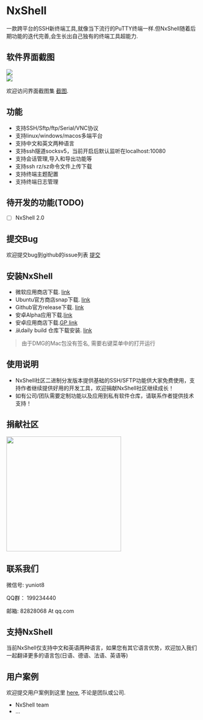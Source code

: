 # NxShell
一款跨平台的SSH新终端工具,就像当下流行的PuTTY终端一样.但NxShell随着后期功能的迭代完善,会生长出自己独有的终端工具超能力.

## 软件界面截图

<div align="center">
  <div style="display: flex;justify-content: space-between;">
    <img src="https://raw.githubusercontent.com/nxshell/nxshell/main/screenshots/mac.png" />
  </div>
  <div style="display: flex;justify-content: space-between;">
    <img src="https://raw.githubusercontent.com/nxshell/nxshell/main/screenshots/windows.jpg" />
  </div>
</div>

欢迎访问界面截图集 [截图](https://github.com/nxshell/nxshell/tree/main/screenshots).

## 功能

- 支持SSH/Sftp/ftp/Serial/VNC协议
- 支持linux/windows/macos多端平台
- 支持中文和英文两种语言
- 支持ssh隧道socksv5，当前开启后默认监听在localhost:10080
- 支持会话管理,导入和导出功能等
- 支持ssh rz/sz命令文件上传下载
- 支持终端主题配置
- 支持终端日志管理

## 待开发的功能(TODO)

- [ ] NxShell 2.0

## 提交Bug

欢迎提交bug到github的issue列表 [提交](https://github.com/nxshell/nxshell/issues)

## 安装NxShell
* 微软应用商店下载. [link](https://www.microsoft.com/store/apps/9N0NP4JJ192W)
* Ubuntu官方商店snap下载. [link](https://snapcraft.io/nxshell)
* Github官方release下载. [link](https://github.com/nxshell/nxshell/releases)
* 安卓Alpha应用下载.[link](https://github.com/nxshell/nxshell-mobile/releases)
* 安卓应用商店下载.[GP link](https://play.google.com/store/apps/details?id=com.nxshell.nxshell)
* 从daily build 仓库下载安装. [link](http://106.15.238.81:52080/)
> 由于DMG的Mac包没有签名, 需要右键菜单中的打开运行

## 使用说明
- NxShell社区二进制分发版本提供基础的SSH/SFTP功能供大家免费使用，支持作者继续提供好用的开发工具，欢迎捐献NxShell社区继续成长！
- 如有公司/团队需要定制功能以及应用到私有软件仓库，请联系作者提供技术支持！

## 捐献社区
<div align="center">
  <div style="display: flex;justify-content: space-between;">
    <img src="https://raw.githubusercontent.com/nxshell/nxshell/main/screenshots/wpay.jpg" width = "300" height = "300"/>
  </div>
</div>


## 联系我们

微信号: yuniot8

QQ群： 199234440

邮箱: 82828068 At qq.com

## 支持NxShell
当前NxShell仅支持中文和英语两种语言，如果您有其它语言优势，欢迎加入我们一起翻译更多的语言包(日语、德语、法语、英语等)

## 用户案例
欢迎提交用户案例到这里 [here](https://github.com/nxshell/nxshell/pulls), 不论是团队或公司.
 - NxShell team
 - ...

<!--
**nxshell/nxshell** is a ✨ _special_ ✨ repository because its `README.md` (this file) appears on your GitHub profile.

Here are some ideas to get you started:

- 🔭 I’m currently working on ...
- 🌱 I’m currently learning ...
- 👯 I’m looking to collaborate on ...
- 🤔 I’m looking for help with ...
- 💬 Ask me about ...
- 📫 How to reach me: ...
- 😄 Pronouns: ...
- ⚡ Fun fact: ...
-->


